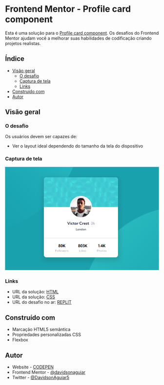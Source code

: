 # Frontend Mentor - Profile card component

Esta é uma solução para o [Profile card component](https://www.frontendmentor.io/solutions/profile-card-component-pzgQS3EVpP). Os desafios do Frontend Mentor ajudam você a melhorar suas habilidades de codificação criando projetos realistas.

## Índice

- [Visão geral](#visão-geral)
   - [O desafio](#o-desafio)
   - [Captura de tela](#captura-de-tela)
   - [Links](#links)
- [Construído com](#construído-com)
- [Autor](#autor)

## Visão geral

### O desafio

Os usuários devem ser capazes de:

- Ver o layout ideal dependendo do tamanho da tela do dispositivo
  
### Captura de tela

![Imagem do projeto](./images/capiture.png)


### Links

- URL da solução: [HTML](./index.html)
- URL da solução: [CSS](./style.css)
- URL do desafio no ar: [REPLIT](https://profile-card-component.davidsonrogerio.repl.co)

## Construído com

- Marcação HTML5 semântica
- Propriedades personalizadas CSS
- Flexbox
  
## Autor

- Website - [CODEPEN](https://codepen.io/davidsonaguiar)
- Frontend Mentor - [@davidsonaguiar](https://www.frontendmentor.io/profile/davidsonaguiar)
- Twitter - [@DavidsonAguiar5](https://twitter.com/DavidsonAguiar5)
